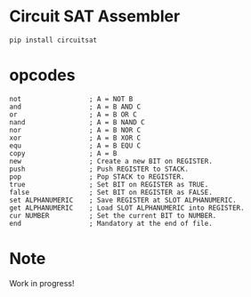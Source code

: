 # Circuit SAT Assembler

    pip install circuitsat

# opcodes
    not                 ; A = NOT B
    and                 ; A = B AND C
    or                  ; A = B OR C
    nand                ; A = B NAND C
    nor                 ; A = B NOR C
    xor                 ; A = B XOR C
    equ                 ; A = B EQU C
    copy                ; A = B
    new                 ; Create a new BIT on REGISTER.
    push                ; Push REGISTER to STACK.
    pop                 ; Pop STACK to REGISTER.
    true                ; Set BIT on REGISTER as TRUE.
    false               ; Set BIT on REGISTER as FALSE.
    set ALPHANUMERIC    ; Save REGISTER at SLOT ALPHANUMERIC.
    get ALPHANUMERIC    ; Load SLOT ALPHANUMERIC into REGISTER.
    cur NUMBER          ; Set the current BIT to NUMBER.
    end                 ; Mandatory at the end of file.

# Note
Work in progress!